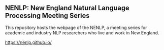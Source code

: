 ## NENLP: New England Natural Language Processing Meeting Series

This repository hosts the webpage of the NENLP, a meeting series for academic and industry NLP researchers who live and work in New England.

https://nenlp.github.io/
